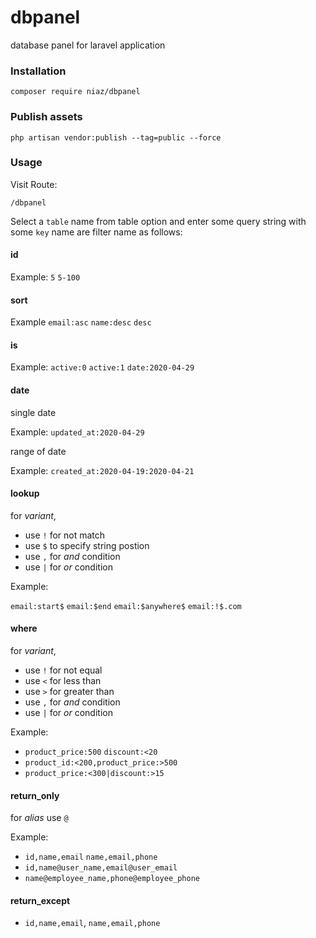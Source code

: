 # dbpanel
database panel for laravel application

### Installation

```
composer require niaz/dbpanel
```
### Publish assets
```
php artisan vendor:publish --tag=public --force
```
### Usage

Visit Route:

```
/dbpanel
```
Select a `table` name from table option and enter some query string with some `key` name are filter name as follows:

#### id

Example: `5` `5-100`

#### sort

Example `email:asc` `name:desc`  `desc`

#### is

Example: `active:0` `active:1`  `date:2020-04-29`

#### date

single date

Example: `updated_at:2020-04-29`

range of date

Example: `created_at:2020-04-19:2020-04-21`

#### lookup

for *variant*,

+ use `!` for not match
+ use `$` to specify string postion
+ use `,` for *and* condition
+ use `|` for *or* condition

Example:

`email:start$` `email:$end` `email:$anywhere$` `email:!$.com` 

#### where
for *variant*,

+ use `!` for not equal
+ use `<` for less than
+ use `>` for greater than
+ use `,` for *and* condition
+ use `|` for *or* condition

Example:

+ `product_price:500` `discount:<20`
+ `product_id:<200,product_price:>500`
+ `product_price:<300|discount:>15`

#### return_only

for *alias* use `@`

Example:

+ `id,name,email` `name,email,phone`
+ `id,name@user_name,email@user_email`
+ `name@employee_name,phone@employee_phone`

#### return_except

+ `id,name,email`, `name,email,phone`

